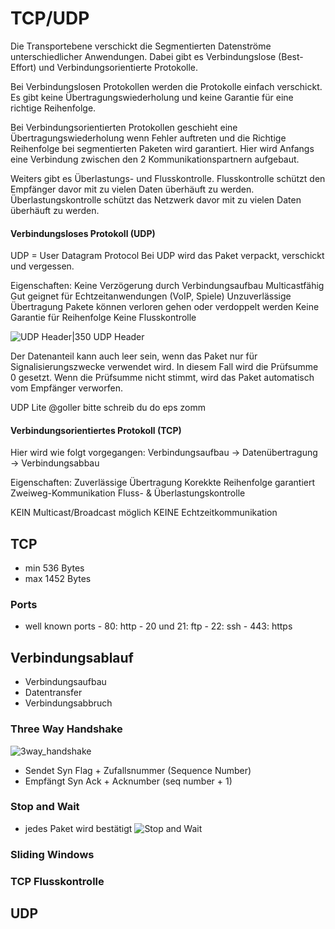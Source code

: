 # TCP/UDP

Die Transportebene verschickt die Segmentierten Datenströme unterschiedlicher Anwendungen. Dabei gibt es Verbindungslose (Best-Effort) und Verbindungsorientierte Protokolle.

Bei Verbindungslosen Protokollen werden die Protokolle einfach verschickt. Es gibt keine Übertragungswiederholung und keine Garantie für eine richtige Reihenfolge.

Bei Verbindungsorientierten Protokollen geschieht eine Übertragungswiederholung wenn Fehler auftreten und die Richtige Reihenfolge bei segmentierten Paketen wird garantiert. Hier wird Anfangs eine Verbindung zwischen den 2 Kommunikationspartnern aufgebaut.

Weiters gibt es Überlastungs- und Flusskontrolle.
Flusskontrolle schützt den Empfänger davor mit zu vielen Daten überhäuft zu werden.
Überlastungskontrolle schützt das Netzwerk davor mit zu vielen Daten überhäuft zu werden.

#### Verbindungsloses Protokoll (UDP)
UDP = User Datagram Protocol
Bei UDP wird das Paket verpackt, verschickt und vergessen.

Eigenschaften:
	Keine Verzögerung durch Verbindungsaufbau
	Multicastfähig
	Gut geignet für Echtzeitanwendungen (VoIP, Spiele)
	Unzuverlässige Übertragung
		Pakete können verloren gehen oder verdoppelt werden
	Keine Garantie für Reihenfolge
	Keine Flusskontrolle

![UDP Header|350](https://cdn.discordapp.com/attachments/613625981219110914/976012173765664818/unknown.png)
UDP Header

Der Datenanteil kann auch leer sein, wenn das Paket nur für Signalisierungszwecke verwendet wird. In diesem Fall wird die Prüfsumme 0 gesetzt.
Wenn die Prüfsumme nicht stimmt, wird das Paket automatisch vom Empfänger verworfen.

UDP Lite
@goller bitte schreib du do eps zomm

#### Verbindungsorientiertes Protokoll (TCP)
Hier wird wie folgt vorgegangen:
Verbindungsaufbau $\rightarrow$ Datenübertragung $\rightarrow$ Verbindungsabbau

Eigenschaften:
	Zuverlässige Übertragung
	Korekkte Reihenfolge garantiert
	Zweiweg-Kommunikation
	Fluss- & Überlastungskontrolle

KEIN Multicast/Broadcast möglich
KEINE Echtzeitkommunikation

## TCP
- min 536 Bytes
- max 1452 Bytes

### Ports
- well known ports
		- 80: http
		- 20 und 21: ftp
		- 22: ssh
		- 443: https
## Verbindungsablauf
- Verbindungsaufbau
- Datentransfer
- Verbindungsabbruch

### Three Way Handshake
![3way_handshake](https://cdn.discordapp.com/attachments/818403821599457280/974265488299417620/unknown.png)
- Sendet Syn Flag + Zufallsnummer (Sequence Number)
- Empfängt Syn Ack + Acknumber (seq number + 1)

### Stop and Wait
- jedes Paket wird bestätigt
![Stop and Wait](https://cdn.discordapp.com/attachments/818403821599457280/974265472088432690/unknown.png)

### Sliding Windows

### TCP Flusskontrolle

## UDP

